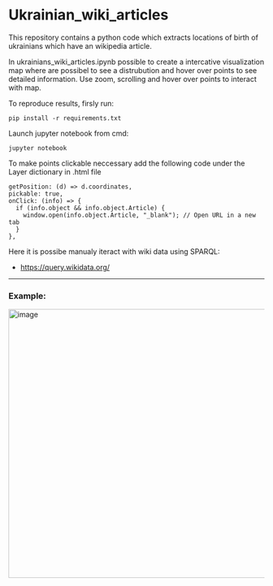 # Ukrainian_wiki_articles
This repository contains a python code which extracts locations of birth of ukrainians which have an wikipedia article.

In ukrainians_wiki_articles.ipynb possible to create a intercative visualization map where are possibel to see a distrubution and hover over points to see detailed information.
Use zoom, scrolling and hover over points to interact with map.

To reproduce results, firsly run:
```
pip install -r requirements.txt
```

Launch jupyter notebook from cmd:
```
jupyter notebook
```

To make points clickable neccessary add the following code under the Layer dictionary in .html file
```
getPosition: (d) => d.coordinates,
pickable: true,
onClick: (info) => {
  if (info.object && info.object.Article) {
    window.open(info.object.Article, "_blank"); // Open URL in a new tab
  }
},
```

Here it is possibe manualy iteract with wiki data using SPARQL:
* https://query.wikidata.org/

<hr>

### Example:
<img width="530" alt="image" src="https://github.com/user-attachments/assets/c1c63ccf-46c4-482f-8cdf-ac08716b23f3" />



